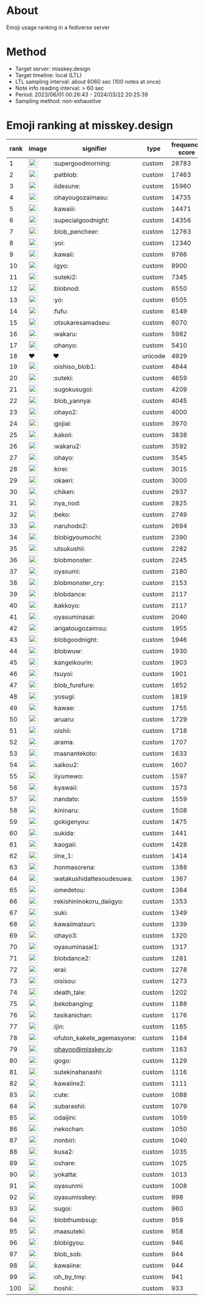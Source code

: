 # About
Emoji usage ranking in a fediverse server

# Method
- Target server: misskey.design
- Target timeline: local (LTL)
- LTL sampling interval: about 6060 sec (100 notes at once)
- Note info reading interval: > 60 sec
- Period: 2023/06/01 00:26:43 - 2024/03/22 20:25:39 
- Sampling method: non-exhaustive

# Emoji ranking at misskey.design

|rank|image|signifier|type|frequency score|
|----|----|----|----|----|
|1|<img height="24" src="https://misskey.design/emoji/supergoodmorning.webp">|:supergoodmorning:|custom|28783|
|2|<img height="24" src="https://misskey.design/emoji/patblob.webp">|:patblob:|custom|17463|
|3|<img height="24" src="https://misskey.design/emoji/iidesune.webp">|:iidesune:|custom|15960|
|4|<img height="24" src="https://misskey.design/emoji/ohayougozaimasu.webp">|:ohayougozaimasu:|custom|14735|
|5|<img height="24" src="https://misskey.design/emoji/kawaiii.webp">|:kawaiii:|custom|14471|
|6|<img height="24" src="https://misskey.design/emoji/supecialgoodnight.webp">|:supecialgoodnight:|custom|14356|
|7|<img height="24" src="https://misskey.design/emoji/blob_pencheer.webp">|:blob_pencheer:|custom|12763|
|8|<img height="24" src="https://misskey.design/emoji/yoi.webp">|:yoi:|custom|12340|
|9|<img height="24" src="https://misskey.design/emoji/kawaii.webp">|:kawaii:|custom|9766|
|10|<img height="24" src="https://misskey.design/emoji/igyo.webp">|:igyo:|custom|8900|
|11|<img height="24" src="https://misskey.design/emoji/suteki2.webp">|:suteki2:|custom|7345|
|12|<img height="24" src="https://misskey.design/emoji/blobnod.webp">|:blobnod:|custom|6550|
|13|<img height="24" src="https://misskey.design/emoji/yo.webp">|:yo:|custom|6505|
|14|<img height="24" src="https://misskey.design/emoji/fufu.webp">|:fufu:|custom|6149|
|15|<img height="24" src="https://misskey.design/emoji/otsukaresamadseu.webp">|:otsukaresamadseu:|custom|6070|
|16|<img height="24" src="https://misskey.design/emoji/wakaru.webp">|:wakaru:|custom|5982|
|17|<img height="24" src="https://misskey.design/emoji/ohanyo.webp">|:ohanyo:|custom|5410|
|18|❤|❤|unicode|4929|
|19|<img height="24" src="https://misskey.design/emoji/oishiso_blob1.webp">|:oishiso_blob1:|custom|4844|
|20|<img height="24" src="https://misskey.design/emoji/suteki.webp">|:suteki:|custom|4659|
|21|<img height="24" src="https://misskey.design/emoji/sugokusugoi.webp">|:sugokusugoi:|custom|4209|
|22|<img height="24" src="https://misskey.design/emoji/blob_yannya.webp">|:blob_yannya:|custom|4045|
|23|<img height="24" src="https://misskey.design/emoji/ohayo2.webp">|:ohayo2:|custom|4000|
|24|<img height="24" src="https://misskey.design/emoji/gojiai.webp">|:gojiai:|custom|3970|
|25|<img height="24" src="https://misskey.design/emoji/kakoii.webp">|:kakoii:|custom|3838|
|26|<img height="24" src="https://misskey.design/emoji/wakaru2.webp">|:wakaru2:|custom|3592|
|27|<img height="24" src="https://misskey.design/emoji/ohayo.webp">|:ohayo:|custom|3545|
|28|<img height="24" src="https://misskey.design/emoji/kirei.webp">|:kirei:|custom|3015|
|29|<img height="24" src="https://misskey.design/emoji/okaeri.webp">|:okaeri:|custom|3000|
|30|<img height="24" src="https://misskey.design/emoji/chiken.webp">|:chiken:|custom|2937|
|31|<img height="24" src="https://misskey.design/emoji/nya_nod.webp">|:nya_nod:|custom|2825|
|32|<img height="24" src="https://misskey.design/emoji/beko.webp">|:beko:|custom|2749|
|33|<img height="24" src="https://misskey.design/emoji/naruhodo2.webp">|:naruhodo2:|custom|2694|
|34|<img height="24" src="https://misskey.design/emoji/blobigyoumochi.webp">|:blobigyoumochi:|custom|2390|
|35|<img height="24" src="https://misskey.design/emoji/utsukushii.webp">|:utsukushii:|custom|2282|
|36|<img height="24" src="https://misskey.design/emoji/blobmonster.webp">|:blobmonster:|custom|2245|
|37|<img height="24" src="https://misskey.design/emoji/oyasumi.webp">|:oyasumi:|custom|2180|
|38|<img height="24" src="https://misskey.design/emoji/blobmonster_cry.webp">|:blobmonster_cry:|custom|2153|
|39|<img height="24" src="https://misskey.design/emoji/blobdance.webp">|:blobdance:|custom|2117|
|40|<img height="24" src="https://misskey.design/emoji/kakkoyo.webp">|:kakkoyo:|custom|2117|
|41|<img height="24" src="https://misskey.design/emoji/oyasuminasai.webp">|:oyasuminasai:|custom|2040|
|42|<img height="24" src="https://misskey.design/emoji/arigatougozaimsu.webp">|:arigatougozaimsu:|custom|1955|
|43|<img height="24" src="https://misskey.design/emoji/blobgoodnight.webp">|:blobgoodnight:|custom|1946|
|44|<img height="24" src="https://misskey.design/emoji/blobwuw.webp">|:blobwuw:|custom|1930|
|45|<img height="24" src="https://misskey.design/emoji/kangeikourin.webp">|:kangeikourin:|custom|1903|
|46|<img height="24" src="https://misskey.design/emoji/tsuyoi.webp">|:tsuyoi:|custom|1901|
|47|<img height="24" src="https://misskey.design/emoji/blob_furefure.webp">|:blob_furefure:|custom|1852|
|48|<img height="24" src="https://misskey.design/emoji/yosugi.webp">|:yosugi:|custom|1819|
|49|<img height="24" src="https://misskey.design/emoji/kawae.webp">|:kawae:|custom|1755|
|50|<img height="24" src="https://misskey.design/emoji/aruaru.webp">|:aruaru:|custom|1729|
|51|<img height="24" src="https://misskey.design/emoji/oishii.webp">|:oishii:|custom|1718|
|52|<img height="24" src="https://misskey.design/emoji/arama.webp">|:arama:|custom|1707|
|53|<img height="24" src="https://misskey.design/emoji/maanantekoto.webp">|:maanantekoto:|custom|1633|
|54|<img height="24" src="https://misskey.design/emoji/saikou2.webp">|:saikou2:|custom|1607|
|55|<img height="24" src="https://misskey.design/emoji/iiyumewo.webp">|:iiyumewo:|custom|1597|
|56|<img height="24" src="https://misskey.design/emoji/kyawaii.webp">|:kyawaii:|custom|1573|
|57|<img height="24" src="https://misskey.design/emoji/nandato.webp">|:nandato:|custom|1559|
|58|<img height="24" src="https://misskey.design/emoji/kininaru.webp">|:kininaru:|custom|1508|
|59|<img height="24" src="https://misskey.design/emoji/gokigenyou.webp">|:gokigenyou:|custom|1475|
|60|<img height="24" src="https://misskey.design/emoji/sukida.webp">|:sukida:|custom|1441|
|61|<img height="24" src="https://misskey.design/emoji/kaogaii.webp">|:kaogaii:|custom|1428|
|62|<img height="24" src="https://misskey.design/emoji/iine_1.webp">|:iine_1:|custom|1414|
|63|<img height="24" src="https://misskey.design/emoji/honmasorena.webp">|:honmasorena:|custom|1388|
|64|<img height="24" src="https://misskey.design/emoji/watakushidattesoudesuwa.webp">|:watakushidattesoudesuwa:|custom|1367|
|65|<img height="24" src="https://misskey.design/emoji/omedetou.webp">|:omedetou:|custom|1364|
|66|<img height="24" src="https://misskey.design/emoji/rekishininokoru_daiigyo.webp">|:rekishininokoru_daiigyo:|custom|1353|
|67|<img height="24" src="https://misskey.design/emoji/suki.webp">|:suki:|custom|1349|
|68|<img height="24" src="https://misskey.design/emoji/kawaiimatsuri.webp">|:kawaiimatsuri:|custom|1339|
|69|<img height="24" src="https://misskey.design/emoji/ohayo3.webp">|:ohayo3:|custom|1320|
|70|<img height="24" src="https://misskey.design/emoji/oyasuminasai1.webp">|:oyasuminasai1:|custom|1317|
|71|<img height="24" src="https://misskey.design/emoji/blobdance2.webp">|:blobdance2:|custom|1281|
|72|<img height="24" src="https://misskey.design/emoji/erai.webp">|:erai:|custom|1278|
|73|<img height="24" src="https://misskey.design/emoji/oisisou.webp">|:oisisou:|custom|1273|
|74|<img height="24" src="https://misskey.design/emoji/death_tale.webp">|:death_tale:|custom|1202|
|75|<img height="24" src="https://misskey.design/emoji/bekobanging.webp">|:bekobanging:|custom|1188|
|76|<img height="24" src="https://misskey.design/emoji/tasikanichan.webp">|:tasikanichan:|custom|1176|
|77|<img height="24" src="https://misskey.design/emoji/ijin.webp">|:ijin:|custom|1165|
|78|<img height="24" src="https://misskey.design/emoji/ofuton_kakete_agemasyone.webp">|:ofuton_kakete_agemasyone:|custom|1164|
|79|<img height="24" src="https://misskey.design/emoji/ohayoo.webp">|:ohayoo@misskey.io:|custom|1163|
|80|<img height="24" src="https://misskey.design/emoji/gogo.webp">|:gogo:|custom|1129|
|81|<img height="24" src="https://misskey.design/emoji/sutekinahanashi.webp">|:sutekinahanashi:|custom|1116|
|82|<img height="24" src="https://misskey.design/emoji/kawaiine2.webp">|:kawaiine2:|custom|1111|
|83|<img height="24" src="https://misskey.design/emoji/cute.webp">|:cute:|custom|1088|
|84|<img height="24" src="https://misskey.design/emoji/subarashii.webp">|:subarashii:|custom|1079|
|85|<img height="24" src="https://misskey.design/emoji/odaijini.webp">|:odaijini:|custom|1059|
|86|<img height="24" src="https://misskey.design/emoji/nekochan.webp">|:nekochan:|custom|1050|
|87|<img height="24" src="https://misskey.design/emoji/nonbiri.webp">|:nonbiri:|custom|1040|
|88|<img height="24" src="https://misskey.design/emoji/kusa2.webp">|:kusa2:|custom|1035|
|89|<img height="24" src="https://misskey.design/emoji/oshare.webp">|:oshare:|custom|1025|
|90|<img height="24" src="https://misskey.design/emoji/yokatta.webp">|:yokatta:|custom|1013|
|91|<img height="24" src="https://misskey.design/emoji/oyasunmi.webp">|:oyasunmi:|custom|1008|
|92|<img height="24" src="https://misskey.design/emoji/oyasumisskey.webp">|:oyasumisskey:|custom|998|
|93|<img height="24" src="https://misskey.design/emoji/sugoi.webp">|:sugoi:|custom|960|
|94|<img height="24" src="https://misskey.design/emoji/blobthumbsup.webp">|:blobthumbsup:|custom|959|
|95|<img height="24" src="https://misskey.design/emoji/maasuteki.webp">|:maasuteki:|custom|958|
|96|<img height="24" src="https://misskey.design/emoji/blobigyou.webp">|:blobigyou:|custom|946|
|97|<img height="24" src="https://misskey.design/emoji/blob_sob.webp">|:blob_sob:|custom|944|
|98|<img height="24" src="https://misskey.design/emoji/kawaiine.webp">|:kawaiine:|custom|944|
|99|<img height="24" src="https://misskey.design/emoji/oh_by_tmy.webp">|:oh_by_tmy:|custom|941|
|100|<img height="24" src="https://misskey.design/emoji/hoshii.webp">|:hoshii:|custom|933|

